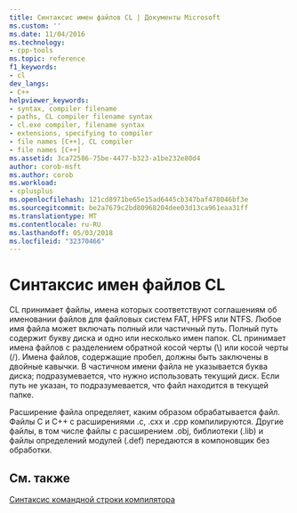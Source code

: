```yaml
---
title: Синтаксис имен файлов CL | Документы Microsoft
ms.custom: ''
ms.date: 11/04/2016
ms.technology:
- cpp-tools
ms.topic: reference
f1_keywords:
- cl
dev_langs:
- C++
helpviewer_keywords:
- syntax, compiler filename
- paths, CL compiler filename syntax
- cl.exe compiler, filename syntax
- extensions, specifying to compiler
- file names [C++], CL compiler
- file names [C++]
ms.assetid: 3ca72586-75be-4477-b323-a1be232e80d4
author: corob-msft
ms.author: corob
ms.workload:
- cplusplus
ms.openlocfilehash: 121cd8971be65e15ad6445cb347baf478046bf3e
ms.sourcegitcommit: be2a7679c2bd80968204dee03d13ca961eaa31ff
ms.translationtype: MT
ms.contentlocale: ru-RU
ms.lasthandoff: 05/03/2018
ms.locfileid: "32370466"
---
```

# <a name="cl-filename-syntax"></a>Синтаксис имен файлов CL
CL принимает файлы, имена которых соответствуют соглашениям об именовании файлов для файловых систем FAT, HPFS или NTFS. Любое имя файла может включать полный или частичный путь. Полный путь содержит букву диска и одно или несколько имен папок. CL принимает имена файлов с разделением обратной косой черты (\\) или косой черты (/). Имена файлов, содержащие пробел, должны быть заключены в двойные кавычки. В частичном имени файла не указывается буква диска; подразумевается, что нужно использовать текущий диск. Если путь не указан, то подразумевается, что файл находится в текущей папке.  
  
 Расширение файла определяет, каким образом обрабатывается файл. Файлы C и C++ с расширениями .c, .cxx и .cpp компилируются. Другие файлы, в том числе файлы с расширением .obj, библиотеки (.lib) и файлы определений модулей (.def) передаются в компоновщик без обработки.  
  
## <a name="see-also"></a>См. также  
 [Синтаксис командной строки компилятора](../../build/reference/compiler-command-line-syntax.md)